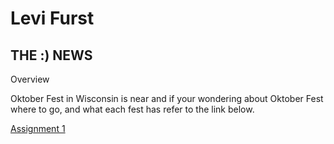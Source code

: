 <h1>Levi Furst</h1>
<h2>THE :) NEWS</h2>
<p id=News-tab>Overview<p>
<p> Oktober Fest in Wisconsin is near and if your wondering about Oktober Fest where to go, and what each fest has refer to the link below.</p>
<p><a href="/BasicWebDesign/Assignment1.html" target="_blank">Assignment 1</p>
